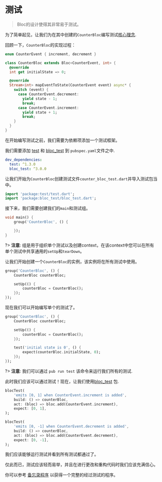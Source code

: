 # 测试

> Bloc的设计使得其非常易于测试。

为了简单起见，让我们为在其中创建的`CounterBloc`编写测试[核心理念](coreconcepts.md).

回顾一下，`CounterBloc`的实现过程：

```dart
enum CounterEvent { increment, decrement }

class CounterBloc extends Bloc<CounterEvent, int> {
  @override
  int get initialState => 0;

  @override
  Stream<int> mapEventToState(CounterEvent event) async* {
    switch (event) {
      case CounterEvent.decrement:
        yield state - 1;
        break;
      case CounterEvent.increment:
        yield state + 1;
        break;
    }
  }
}
```

在开始编写测试之前，我们需要为依赖项添加一个测试框架。

我们需要添加 [test](https://pub.dev/packages/test) 和 [bloc_test](https://pub.dev/packages/bloc_test) 到 `pubspec.yaml`文件之中.

```yaml
dev_dependencies:
  test: ^1.3.0
  bloc_test: ^3.0.0
```

让我们开始为`CounterBloc`创建测试文件`counter_bloc_test.dart`并导入测试包当中。

```dart
import 'package:test/test.dart';
import 'package:bloc_test/bloc_test.dart';
```

接下来，我们需要创建我们的`main`和测试组。

```dart
void main() {
    group('CounterBloc', () {

    });
}
```

?> **注意**: 组是用于组织单个测试以及创建context，在该context中您可以在所有单个测试中共享通用的`setUp`和`tearDown`。

让我们开始创建一个`CounterBloc`的实例，该实例将在所有测试中使用。
```dart
group('CounterBloc', () {
    CounterBloc counterBloc;

    setUp(() {
        counterBloc = CounterBloc();
    });
});
```

现在我们可以开始编写单个的测试了。

```dart
group('CounterBloc', () {
    CounterBloc counterBloc;

    setUp(() {
        counterBloc = CounterBloc();
    });

    test('initial state is 0', () {
        expect(counterBloc.initialState, 0);
    });
});
```

?> **注意**: 我们可以通过 `pub run test` 该命令来运行我们所有的测试.

此时我们应该可以通过测试！现在，让我们使用[bloc_test](https://pub.dev/packages/bloc_test) 包.

```dart
blocTest(
    'emits [0, 1] when CounterEvent.increment is added',
    build: () => counterBloc,
    act: (bloc) => bloc.add(CounterEvent.increment),
    expect: [0, 1],
);

blocTest(
    'emits [0, -1] when CounterEvent.decrement is added',
    build: () => counterBloc,
    act: (bloc) => bloc.add(CounterEvent.decrement),
    expect: [0, -1],
);
```

我们应该能够运行测试并看到所有测试都通过了。

仅此而已，测试应该轻而易举，并且在进行更改和重构代码时我们应该充满信心。

你可以参考 [备忘录程序](https://github.com/brianegan/flutter_architecture_samples/tree/master/bloc_library) 以获得一个完整的经过测试的程序。
